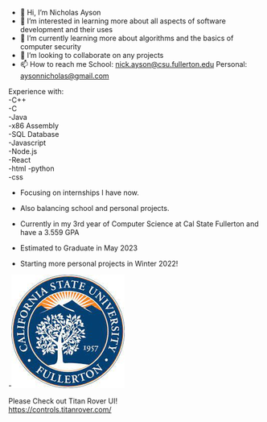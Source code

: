 - 👋 Hi, I’m Nicholas Ayson
- 👀 I’m interested in learning more about all aspects of software development and their uses   
- 🌱 I’m currently learning more about algorithms and the basics of computer security  
- 💞️ I’m looking to collaborate on any projects
- 📫 How to reach me School: nick.ayson@csu.fullerton.edu Personal: aysonnicholas@gmail.com

Experience with:  
-C++  
-C  
-Java   
-x86 Assembly   
-SQL Database  
-Javascript  
-Node.js  
-React  
-html 
-python  
-css 

- Focusing on internships I have now.  
- Also balancing school and personal projects.  

- Currently in my 3rd year of Computer Science at Cal State Fullerton and have a 3.559 GPA
- Estimated to Graduate in May 2023

- Starting more personal projects in Winter 2022!

-![grab-landing-page](https://github.com/nickayson/nickayson/blob/main/download.jpg)

Please Check out Titan Rover UI!  
https://controls.titanrover.com/

<!---
nickayson/nickayson is a ✨ special ✨ repository because its `README.md` (this file) appears on your GitHub profile.
You can click the Preview link to take a look at your changes.
--->
